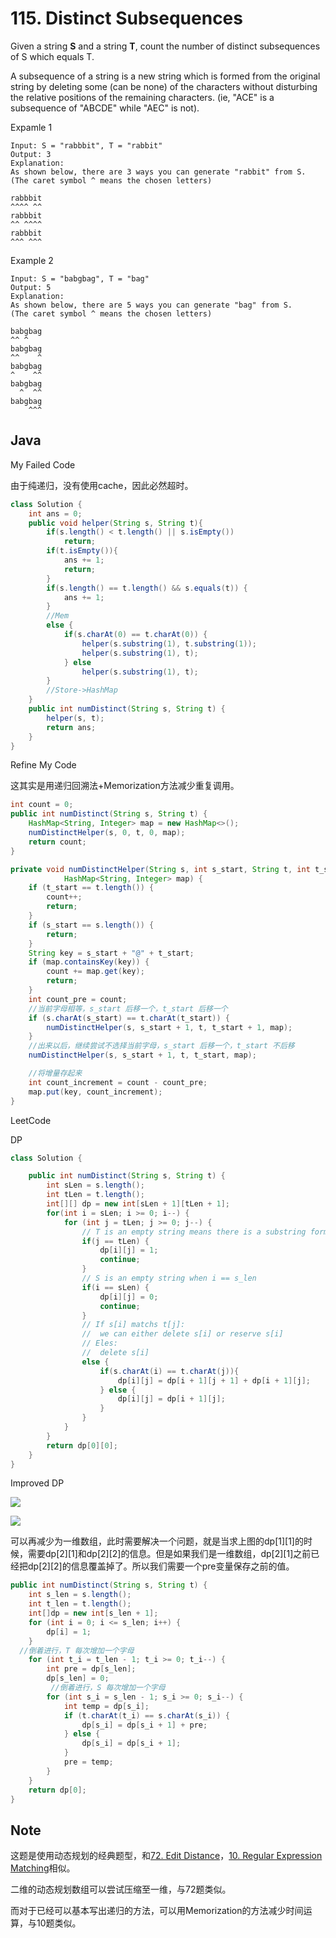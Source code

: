 # 115. Distinct Subsequences

Given a string **S** and a string **T**, count the number of distinct subsequences of S which equals T.

A subsequence of a string is a new string which is formed from the original string by deleting some (can be none) of the characters without disturbing the relative positions of the remaining characters. (ie, "ACE" is a subsequence of "ABCDE" while "AEC" is not).

Expamle 1
```
Input: S = "rabbbit", T = "rabbit"
Output: 3
Explanation:
As shown below, there are 3 ways you can generate "rabbit" from S.
(The caret symbol ^ means the chosen letters)

rabbbit
^^^^ ^^
rabbbit
^^ ^^^^
rabbbit
^^^ ^^^
```

Example 2
```
Input: S = "babgbag", T = "bag"
Output: 5
Explanation:
As shown below, there are 5 ways you can generate "bag" from S.
(The caret symbol ^ means the chosen letters)

babgbag
^^ ^
babgbag
^^    ^
babgbag
^    ^^
babgbag
  ^  ^^
babgbag
    ^^^
```

## Java

My Failed Code

由于纯递归，没有使用cache，因此必然超时。

```java
class Solution {
    int ans = 0;
    public void helper(String s, String t){
        if(s.length() < t.length() || s.isEmpty())
            return;
        if(t.isEmpty()){
            ans += 1;
            return;
        }
        if(s.length() == t.length() && s.equals(t)) {
            ans += 1;
        }
        //Mem
        else {
            if(s.charAt(0) == t.charAt(0)) {
                helper(s.substring(1), t.substring(1));
                helper(s.substring(1), t);
            } else
                helper(s.substring(1), t);
        }
        //Store->HashMap
    }
    public int numDistinct(String s, String t) {
        helper(s, t);
        return ans;
    }
}
```
Refine My Code

这其实是用递归回溯法+Memorization方法减少重复调用。

```java
int count = 0;
public int numDistinct(String s, String t) { 
    HashMap<String, Integer> map = new HashMap<>();
    numDistinctHelper(s, 0, t, 0, map);
    return count;
}

private void numDistinctHelper(String s, int s_start, String t, int t_start, 
            HashMap<String, Integer> map) {
    if (t_start == t.length()) {
        count++; 
        return;
    }
    if (s_start == s.length()) {
        return;
    }
    String key = s_start + "@" + t_start;
    if (map.containsKey(key)) {
        count += map.get(key);
        return; 
    }
    int count_pre = count;
    //当前字母相等，s_start 后移一个，t_start 后移一个
    if (s.charAt(s_start) == t.charAt(t_start)) {
        numDistinctHelper(s, s_start + 1, t, t_start + 1, map);
    }
    //出来以后，继续尝试不选择当前字母，s_start 后移一个，t_start 不后移
    numDistinctHelper(s, s_start + 1, t, t_start, map);

    //将增量存起来
    int count_increment = count - count_pre;
    map.put(key, count_increment); 
}
```
LeetCode

DP

```java
class Solution {

    public int numDistinct(String s, String t) {
        int sLen = s.length();
        int tLen = t.length();
        int[][] dp = new int[sLen + 1][tLen + 1];
        for(int i = sLen; i >= 0; i--) {
            for (int j = tLen; j >= 0; j--) {
                // T is an empty string means there is a substring formed by S
                if(j == tLen) {
                    dp[i][j] = 1;
                    continue;
                }
                // S is an empty string when i == s_len
                if(i == sLen) {
                    dp[i][j] = 0;
                    continue;
                }
                // If s[i] matchs t[j]:
                //  we can either delete s[i] or reserve s[i]
                // Eles:
                //  delete s[i]
                else {
                    if(s.charAt(i) == t.charAt(j)){
                        dp[i][j] = dp[i + 1][j + 1] + dp[i + 1][j];
                    } else {
                        dp[i][j] = dp[i + 1][j];
                    }
                }
            }
        }
        return dp[0][0];
    }
}
```

Improved DP 

![](https://windliang.oss-cn-beijing.aliyuncs.com/115_3.jpg)

![](https://windliang.oss-cn-beijing.aliyuncs.com/115_4.jpg)

可以再减少为一维数组，此时需要解决一个问题，就是当求上图的dp[1][1]的时候，需要dp[2][1]和dp[2][2]的信息。但是如果我们是一维数组，dp[2][1]之前已经把dp[2][2]的信息覆盖掉了。所以我们需要一个pre变量保存之前的值。

```java
public int numDistinct(String s, String t) {
    int s_len = s.length();
    int t_len = t.length();
    int[]dp = new int[s_len + 1];
    for (int i = 0; i <= s_len; i++) {
        dp[i] = 1;
    }
  //倒着进行，T 每次增加一个字母
    for (int t_i = t_len - 1; t_i >= 0; t_i--) {
        int pre = dp[s_len];
        dp[s_len] = 0; 
         //倒着进行，S 每次增加一个字母
        for (int s_i = s_len - 1; s_i >= 0; s_i--) {
            int temp = dp[s_i];
            if (t.charAt(t_i) == s.charAt(s_i)) {
                dp[s_i] = dp[s_i + 1] + pre;
            } else {
                dp[s_i] = dp[s_i + 1];
            }
            pre = temp;
        }
    }
    return dp[0];
}
```

## Note

这题是使用动态规划的经典题型，和[72. Edit Distance](https://leetcode.com/problems/edit-distance/)，[10. Regular Expression Matching](https://leetcode.com/problems/regular-expression-matching/)相似。

二维的动态规划数组可以尝试压缩至一维，与72题类似。

而对于已经可以基本写出递归的方法，可以用Memorization的方法减少时间运算，与10题类似。